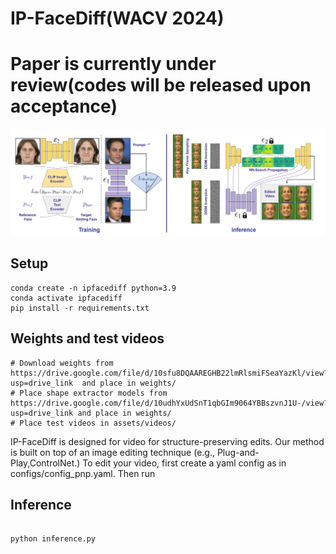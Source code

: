 # IP-FaceDiff(WACV 2024)
# Paper is currently under review(codes will be released upon acceptance)

![Overview](Videos/Videos/face_editing.png)

## Setup
```
conda create -n ipfacediff python=3.9
conda activate ipfacediff
pip install -r requirements.txt
```
## Weights and test videos
```
# Download weights from https://drive.google.com/file/d/10sfu8DQAAREGHB22lmRlsmiFSeaYazKl/view?usp=drive_link  and place in weights/
# Place shape extractor models from https://drive.google.com/file/d/10udhYxUdSnT1qbGIm9064YBBszvnJ1U-/view?usp=drive_link and place in weights/
# Place test videos in assets/videos/ 
```

IP-FaceDiff is designed for video for structure-preserving edits.
Our method is built on top of an image editing technique (e.g., Plug-and-Play,ControlNet.)
To edit your video, first create a yaml config as in configs/config_pnp.yaml. Then run
## Inference
```

python inference.py

```

